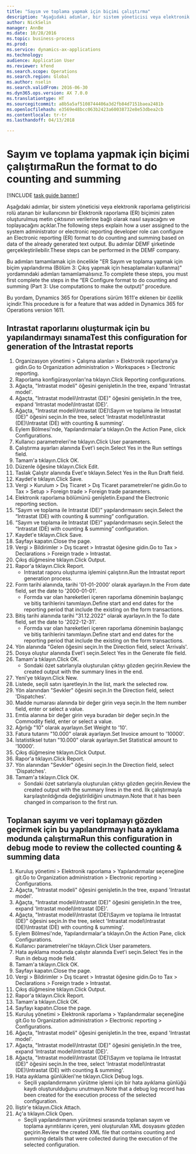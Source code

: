 ```yaml
--- 
title: "Sayım ve toplama yapmak için biçimi çalıştırma"
description: "Aşağıdaki adımlar, bir sistem yöneticisi veya elektronik raporlama geliştiricisi rolü atanan bir kullanıcının bir Elektronik raporlama (ER) biçimini zaten oluşturulmuş metin çıktısının verilerine bağlı olarak nasıl sayacağını ve toplayacağını açıklar."
author: NickSelin
manager: AnnBe
ms.date: 10/28/2016
ms.topic: business-process
ms.prod: 
ms.service: dynamics-ax-applications
ms.technology: 
audience: Application User
ms.reviewer: kfend
ms.search.scope: Operations
ms.search.region: Global
ms.author: nselin
ms.search.validFrom: 2016-06-30
ms.dyn365.ops.version: AX 7.0.0
ms.translationtype: HT
ms.sourcegitcommit: a8b5a5af5108744406a3d2fb84d7151baea2481b
ms.openlocfilehash: e3569e48bcc063b2423a60038732e8e53dbea2cb
ms.contentlocale: tr-tr
ms.lasthandoff: 04/13/2018

---
```

# <a name="run-the-format-to-do-counting-and-summing"></a><span data-ttu-id="89bde-103">Sayım ve toplama yapmak için biçimi çalıştırma</span><span class="sxs-lookup"><span data-stu-id="89bde-103">Run the format to do counting and summing</span></span>

[!INCLUDE [task guide banner](../../includes/task-guide-banner.md)]

<span data-ttu-id="89bde-104">Aşağıdaki adımlar, bir sistem yöneticisi veya elektronik raporlama geliştiricisi rolü atanan bir kullanıcının bir Elektronik raporlama (ER) biçimini zaten oluşturulmuş metin çıktısının verilerine bağlı olarak nasıl sayacağını ve toplayacağını açıklar.</span><span class="sxs-lookup"><span data-stu-id="89bde-104">The following steps explain how a user assigned to the system administrator or electronic reporting developer role can configure an Electronic reporting (ER) format to do counting and summing based on data of the already generated text output.</span></span> <span data-ttu-id="89bde-105">Bu adımlar DEMF şirketinde gerçekleştirilebilir.</span><span class="sxs-lookup"><span data-stu-id="89bde-105">These steps can be performed in the DEMF company.</span></span>

<span data-ttu-id="89bde-106">Bu adımları tamamlamak için öncelikle "ER Sayım ve toplama yapmak için biçim yapılandırma (Bölüm 3: Çıkış yapmak için hesaplamaları kullanma)" yordamındaki adımları tamamlamalısınız.</span><span class="sxs-lookup"><span data-stu-id="89bde-106">To complete these steps, you must first complete the steps in the “ER Configure format to do counting and summing (Part 3: Use computations to make the output)” procedure.</span></span>

<span data-ttu-id="89bde-107">Bu yordam, Dynamics 365 for Operations sürüm 1611'e eklenen bir özellik içindir.</span><span class="sxs-lookup"><span data-stu-id="89bde-107">This procedure is for a feature that was added in Dynamics 365 for Operations version 1611.</span></span>


## <a name="test-this-configuration-for-generation-of-the-intrastat-reports"></a><span data-ttu-id="89bde-108">Intrastat raporlarını oluşturmak için bu yapılandırmayı sınama</span><span class="sxs-lookup"><span data-stu-id="89bde-108">Test this configuration for generation of the Intrastat reports</span></span>
1. <span data-ttu-id="89bde-109">Organizasyon yönetimi > Çalışma alanları > Elektronik raporlama'ya gidin.</span><span class="sxs-lookup"><span data-stu-id="89bde-109">Go to Organization administration > Workspaces > Electronic reporting.</span></span>
2. <span data-ttu-id="89bde-110">Raporlama konfigürasyonları'na tıklayın.</span><span class="sxs-lookup"><span data-stu-id="89bde-110">Click Reporting configurations.</span></span>
3. <span data-ttu-id="89bde-111">Ağaçta, "Intrastat modeli" öğesini genişletin.</span><span class="sxs-lookup"><span data-stu-id="89bde-111">In the tree, expand 'Intrastat model'.</span></span>
4. <span data-ttu-id="89bde-112">Ağaçta, "Intrastat modeli\Intrastat (DE)" öğesini genişletin.</span><span class="sxs-lookup"><span data-stu-id="89bde-112">In the tree, expand 'Intrastat model\Intrastat (DE)'.</span></span>
5. <span data-ttu-id="89bde-113">Ağaçta, "Intrastat modeli\Intrastat (DE)\Sayım ve toplama ile Intrastat (DE)" öğesini seçin.</span><span class="sxs-lookup"><span data-stu-id="89bde-113">In the tree, select 'Intrastat model\Intrastat (DE)\Intrastat (DE) with counting & summing'.</span></span>
6. <span data-ttu-id="89bde-114">Eylem Bölmesi'nde, Yapılandırmalar'a tıklayın.</span><span class="sxs-lookup"><span data-stu-id="89bde-114">On the Action Pane, click Configurations.</span></span>
7. <span data-ttu-id="89bde-115">Kullanıcı parametreleri'ne tıklayın.</span><span class="sxs-lookup"><span data-stu-id="89bde-115">Click User parameters.</span></span>
8. <span data-ttu-id="89bde-116">Çalıştırma ayarları alanında Evet'i seçin.</span><span class="sxs-lookup"><span data-stu-id="89bde-116">Select Yes in the Run settings field.</span></span>
9. <span data-ttu-id="89bde-117">Tamam'a tıklayın.</span><span class="sxs-lookup"><span data-stu-id="89bde-117">Click OK.</span></span>
10. <span data-ttu-id="89bde-118">Düzenle öğesine tıklayın.</span><span class="sxs-lookup"><span data-stu-id="89bde-118">Click Edit.</span></span>
11. <span data-ttu-id="89bde-119">Taslak Çalıştır alanında Evet'e tıklayın.</span><span class="sxs-lookup"><span data-stu-id="89bde-119">Select Yes in the Run Draft field.</span></span>
12. <span data-ttu-id="89bde-120">Kaydet'e tıklayın.</span><span class="sxs-lookup"><span data-stu-id="89bde-120">Click Save.</span></span>
13. <span data-ttu-id="89bde-121">Vergi > Kurulum > Dış Ticaret > Dış Ticaret parametreleri'ne gidin.</span><span class="sxs-lookup"><span data-stu-id="89bde-121">Go to Tax > Setup > Foreign trade > Foreign trade parameters.</span></span>
14. <span data-ttu-id="89bde-122">Elektronik raporlama bölümünü genişletin.</span><span class="sxs-lookup"><span data-stu-id="89bde-122">Expand the Electronic reporting section.</span></span>
15. <span data-ttu-id="89bde-123">“Sayım ve toplama ile Intrastat (DE)” yapılandırmasını seçin.</span><span class="sxs-lookup"><span data-stu-id="89bde-123">Select the “Intrastat (DE) with counting & summing” configuration.</span></span>
16. <span data-ttu-id="89bde-124">“Sayım ve toplama ile Intrastat (DE)” yapılandırmasını seçin.</span><span class="sxs-lookup"><span data-stu-id="89bde-124">Select the “Intrastat (DE) with counting & summing” configuration.</span></span>
17. <span data-ttu-id="89bde-125">Kaydet'e tıklayın.</span><span class="sxs-lookup"><span data-stu-id="89bde-125">Click Save.</span></span>
18. <span data-ttu-id="89bde-126">Sayfayı kapatın.</span><span class="sxs-lookup"><span data-stu-id="89bde-126">Close the page.</span></span>
19. <span data-ttu-id="89bde-127">Vergi > Bildirimler > Dış ticaret > Intrastat öğesine gidin.</span><span class="sxs-lookup"><span data-stu-id="89bde-127">Go to Tax > Declarations > Foreign trade > Intrastat.</span></span>
20. <span data-ttu-id="89bde-128">Çıkış düğmesine tıklayın.</span><span class="sxs-lookup"><span data-stu-id="89bde-128">Click Output.</span></span>
21. <span data-ttu-id="89bde-129">Rapor'a tıklayın.</span><span class="sxs-lookup"><span data-stu-id="89bde-129">Click Report.</span></span>
    * <span data-ttu-id="89bde-130">Intrastat raporu oluşturma işlemini çalıştırın.</span><span class="sxs-lookup"><span data-stu-id="89bde-130">Run the Intrastat report generation process.</span></span>  
22. <span data-ttu-id="89bde-131">Form tarihi alanında, tarihi '01-01-2000' olarak ayarlayın.</span><span class="sxs-lookup"><span data-stu-id="89bde-131">In the From date field, set the date to '2000-01-01'.</span></span>
    * <span data-ttu-id="89bde-132">Formda var olan hareketleri içeren raporlama döneminin başlangıç ve bitiş tarihlerini tanımlayın.</span><span class="sxs-lookup"><span data-stu-id="89bde-132">Define start and end dates for the reporting period that include the existing on the form transactions.</span></span>  
23. <span data-ttu-id="89bde-133">Bitiş tarihi alanında tarihi "31.12.2022" olarak ayarlayın.</span><span class="sxs-lookup"><span data-stu-id="89bde-133">In the To date field, set the date to '2022-12-31'.</span></span>
    * <span data-ttu-id="89bde-134">Formda var olan hareketleri içeren raporlama döneminin başlangıç ve bitiş tarihlerini tanımlayın.</span><span class="sxs-lookup"><span data-stu-id="89bde-134">Define start and end dates for the reporting period that include the existing on the form transactions.</span></span>  
24. <span data-ttu-id="89bde-135">Yön alanında "Gelen öğesini seçin.</span><span class="sxs-lookup"><span data-stu-id="89bde-135">In the Direction field, select 'Arrivals'.</span></span>
25. <span data-ttu-id="89bde-136">Dosya oluştur alanında Evet'i seçin.</span><span class="sxs-lookup"><span data-stu-id="89bde-136">Select Yes in the Generate file field.</span></span>
26. <span data-ttu-id="89bde-137">Tamam'a tıklayın.</span><span class="sxs-lookup"><span data-stu-id="89bde-137">Click OK.</span></span>
    * <span data-ttu-id="89bde-138">Sondaki özet satırlarıyla oluşturulan çıktıyı gözden geçirin.</span><span class="sxs-lookup"><span data-stu-id="89bde-138">Review the created output with the summary lines in the end.</span></span>  
27. <span data-ttu-id="89bde-139">Yeni'ye tıklayın.</span><span class="sxs-lookup"><span data-stu-id="89bde-139">Click New.</span></span>
28. <span data-ttu-id="89bde-140">Listede, seçili satırı işaretleyin.</span><span class="sxs-lookup"><span data-stu-id="89bde-140">In the list, mark the selected row.</span></span>
29. <span data-ttu-id="89bde-141">Yön alanından "Sevkler" öğesini seçin.</span><span class="sxs-lookup"><span data-stu-id="89bde-141">In the Direction field, select 'Dispatches'.</span></span>
30. <span data-ttu-id="89bde-142">Madde numarası alanında bir değer girin veya seçin.</span><span class="sxs-lookup"><span data-stu-id="89bde-142">In the Item number field, enter or select a value.</span></span>
31. <span data-ttu-id="89bde-143">Emtia alanına bir değer girin veya buradan bir değer seçin.</span><span class="sxs-lookup"><span data-stu-id="89bde-143">In the Commodity field, enter or select a value.</span></span>
32. <span data-ttu-id="89bde-144">Ağırlığı "10" olarak ayarlayın.</span><span class="sxs-lookup"><span data-stu-id="89bde-144">Set Weight to '10'.</span></span>
33. <span data-ttu-id="89bde-145">Fatura tutarını "10.000" olarak ayarlayın.</span><span class="sxs-lookup"><span data-stu-id="89bde-145">Set Invoice amount to '10000'.</span></span>
34. <span data-ttu-id="89bde-146">İstatistiksel tutarı "10.000" olarak ayarlayın.</span><span class="sxs-lookup"><span data-stu-id="89bde-146">Set Statistical amount to '10000'.</span></span>
35. <span data-ttu-id="89bde-147">Çıkış düğmesine tıklayın.</span><span class="sxs-lookup"><span data-stu-id="89bde-147">Click Output.</span></span>
36. <span data-ttu-id="89bde-148">Rapor'a tıklayın.</span><span class="sxs-lookup"><span data-stu-id="89bde-148">Click Report.</span></span>
37. <span data-ttu-id="89bde-149">Yön alanından "Sevkler" öğesini seçin.</span><span class="sxs-lookup"><span data-stu-id="89bde-149">In the Direction field, select 'Dispatches'.</span></span>
38. <span data-ttu-id="89bde-150">Tamam'a tıklayın.</span><span class="sxs-lookup"><span data-stu-id="89bde-150">Click OK.</span></span>
    * <span data-ttu-id="89bde-151">Sondaki özet satırlarıyla oluşturulan çıktıyı gözden geçirin.</span><span class="sxs-lookup"><span data-stu-id="89bde-151">Review the created output with the summary lines in the end.</span></span> <span data-ttu-id="89bde-152">İlk çalıştırmayla karşılaştırıldığında değiştirildiğini unutmayın.</span><span class="sxs-lookup"><span data-stu-id="89bde-152">Note that it has been changed in comparison to the first run.</span></span>  

## <a name="run-this-configuration-in-debug-mode-to-review-the-collected-counting--summing-data"></a><span data-ttu-id="89bde-153">Toplanan sayımı ve veri toplamayı gözden geçirmek için bu yapılandırmayı hata ayıklama modunda çalıştırma</span><span class="sxs-lookup"><span data-stu-id="89bde-153">Run this configuration in debug mode to review the collected counting & summing data</span></span>
1. <span data-ttu-id="89bde-154">Kuruluş yönetimi > Elektronik raporlama > Yapılandırmalar seçeneğine git.</span><span class="sxs-lookup"><span data-stu-id="89bde-154">Go to Organization administration > Electronic reporting > Configurations.</span></span>
2. <span data-ttu-id="89bde-155">Ağaçta, "Intrastat modeli" öğesini genişletin.</span><span class="sxs-lookup"><span data-stu-id="89bde-155">In the tree, expand 'Intrastat model'.</span></span>
3. <span data-ttu-id="89bde-156">Ağaçta, "Intrastat modeli\Intrastat (DE)" öğesini genişletin.</span><span class="sxs-lookup"><span data-stu-id="89bde-156">In the tree, expand 'Intrastat model\Intrastat (DE)'.</span></span>
4. <span data-ttu-id="89bde-157">Ağaçta, "Intrastat modeli\Intrastat (DE)\Sayım ve toplama ile Intrastat (DE)" öğesini seçin.</span><span class="sxs-lookup"><span data-stu-id="89bde-157">In the tree, select 'Intrastat model\Intrastat (DE)\Intrastat (DE) with counting & summing'.</span></span>
5. <span data-ttu-id="89bde-158">Eylem Bölmesi'nde, Yapılandırmalar'a tıklayın.</span><span class="sxs-lookup"><span data-stu-id="89bde-158">On the Action Pane, click Configurations.</span></span>
6. <span data-ttu-id="89bde-159">Kullanıcı parametreleri'ne tıklayın.</span><span class="sxs-lookup"><span data-stu-id="89bde-159">Click User parameters.</span></span>
7. <span data-ttu-id="89bde-160">Hata ayıklama modunda çalıştır alanında Evet'i seçin.</span><span class="sxs-lookup"><span data-stu-id="89bde-160">Select Yes in the Run in debug mode field.</span></span>
8. <span data-ttu-id="89bde-161">Tamam'a tıklayın.</span><span class="sxs-lookup"><span data-stu-id="89bde-161">Click OK.</span></span>
9. <span data-ttu-id="89bde-162">Sayfayı kapatın.</span><span class="sxs-lookup"><span data-stu-id="89bde-162">Close the page.</span></span>
10. <span data-ttu-id="89bde-163">Vergi > Bildirimler > Dış ticaret > Intrastat öğesine gidin.</span><span class="sxs-lookup"><span data-stu-id="89bde-163">Go to Tax > Declarations > Foreign trade > Intrastat.</span></span>
11. <span data-ttu-id="89bde-164">Çıkış düğmesine tıklayın.</span><span class="sxs-lookup"><span data-stu-id="89bde-164">Click Output.</span></span>
12. <span data-ttu-id="89bde-165">Rapor'a tıklayın.</span><span class="sxs-lookup"><span data-stu-id="89bde-165">Click Report.</span></span>
13. <span data-ttu-id="89bde-166">Tamam'a tıklayın.</span><span class="sxs-lookup"><span data-stu-id="89bde-166">Click OK.</span></span>
14. <span data-ttu-id="89bde-167">Sayfayı kapatın.</span><span class="sxs-lookup"><span data-stu-id="89bde-167">Close the page.</span></span>
15. <span data-ttu-id="89bde-168">Kuruluş yönetimi > Elektronik raporlama > Yapılandırmalar seçeneğine git.</span><span class="sxs-lookup"><span data-stu-id="89bde-168">Go to Organization administration > Electronic reporting > Configurations.</span></span>
16. <span data-ttu-id="89bde-169">Ağaçta, "Intrastat modeli" öğesini genişletin.</span><span class="sxs-lookup"><span data-stu-id="89bde-169">In the tree, expand 'Intrastat model'.</span></span>
17. <span data-ttu-id="89bde-170">Ağaçta, "Intrastat modeli\Intrastat (DE)" öğesini genişletin.</span><span class="sxs-lookup"><span data-stu-id="89bde-170">In the tree, expand 'Intrastat model\Intrastat (DE)'.</span></span>
18. <span data-ttu-id="89bde-171">Ağaçta, "Intrastat modeli\Intrastat (DE)\Sayım ve toplama ile Intrastat (DE)" öğesini seçin.</span><span class="sxs-lookup"><span data-stu-id="89bde-171">In the tree, select 'Intrastat model\Intrastat (DE)\Intrastat (DE) with counting & summing'.</span></span>
19. <span data-ttu-id="89bde-172">Hata ayıklama günlükleri'ne tıklayın.</span><span class="sxs-lookup"><span data-stu-id="89bde-172">Click Debug logs.</span></span>
    * <span data-ttu-id="89bde-173">Seçili yapılandırmanın yürütme işlemi için bir hata ayıklama günlüğü kaydı oluşturulduğunu unutmayın.</span><span class="sxs-lookup"><span data-stu-id="89bde-173">Note that a debug log record has been created for the execution process of the selected configuration.</span></span>  
20. <span data-ttu-id="89bde-174">İliştir'e tıklayın.</span><span class="sxs-lookup"><span data-stu-id="89bde-174">Click Attach.</span></span>
21. <span data-ttu-id="89bde-175">Aç'a tıklayın.</span><span class="sxs-lookup"><span data-stu-id="89bde-175">Click Open.</span></span>
    * <span data-ttu-id="89bde-176">Seçili yapılandırmanın yürütmesi sırasında toplanan sayım ve toplama ayrıntılarını içeren, yeni oluşturulan XML dosyasını gözden geçirin.</span><span class="sxs-lookup"><span data-stu-id="89bde-176">Review the created XML file that contains counting and summing details that were collected during the execution of the selected configuration.</span></span>  


